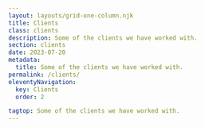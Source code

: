 ```yaml
---
layout: layouts/grid-one-column.njk
title: Clients
class: clients
description: Some of the clients we have worked with.
section: clients
date: 2023-07-20
metadata:
  title: Some of the clients we have worked with.
permalink: /clients/
eleventyNavigation:
  key: Clients
  order: 2

tagtop: Some of the clients we have worked with.
---
```









